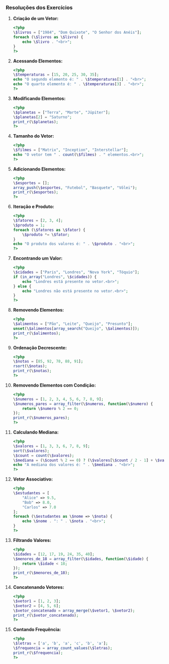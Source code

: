 ### Resoluções dos Exercícios

1. **Criação de um Vetor:**
   ```php
   <?php
   \$livros = ["1984", "Dom Quixote", "O Senhor dos Anéis"];
   foreach (\$livros as \$livro) {
       echo \$livro . "<br>";
   }
   ?>
   ```

2. **Acessando Elementos:**
   ```php
   <?php
   \$temperaturas = [15, 20, 25, 30, 35];
   echo "O segundo elemento é: " . \$temperaturas[1] . "<br>";
   echo "O quarto elemento é: " . \$temperaturas[3] . "<br>";
   ?>
   ```

3. **Modificando Elementos:**
   ```php
   <?php
   \$planetas = ["Terra", "Marte", "Júpiter"];
   \$planetas[2] = "Saturno";
   print_r(\$planetas);
   ?>
   ```

4. **Tamanho do Vetor:**
   ```php
   <?php
   \$filmes = ["Matrix", "Inception", "Interstellar"];
   echo "O vetor tem " . count(\$filmes) . " elementos.<br>";
   ?>
   ```

5. **Adicionando Elementos:**
   ```php
   <?php
   \$esportes = [];
   array_push(\$esportes, "Futebol", "Basquete", "Vôlei");
   print_r(\$esportes);
   ?>
   ```

6. **Iteração e Produto:**
   ```php
   <?php
   \$fatores = [2, 3, 4];
   \$produto = 1;
   foreach (\$fatores as \$fator) {
       \$produto *= \$fator;
   }
   echo "O produto dos valores é: " . \$produto . "<br>";
   ?>
   ```

7. **Encontrando um Valor:**
   ```php
   <?php
   \$cidades = ["Paris", "Londres", "Nova York", "Tóquio"];
   if (in_array("Londres", \$cidades)) {
       echo "Londres está presente no vetor.<br>";
   } else {
       echo "Londres não está presente no vetor.<br>";
   }
   ?>
   ```

8. **Removendo Elementos:**
   ```php
   <?php
   \$alimentos = ["Pão", "Leite", "Queijo", "Presunto"];
   unset(\$alimentos[array_search("Queijo", \$alimentos)]);
   print_r(\$alimentos);
   ?>
   ```

9. **Ordenação Decrescente:**
   ```php
   <?php
   \$notas = [85, 92, 78, 88, 91];
   rsort(\$notas);
   print_r(\$notas);
   ?>
   ```

10. **Removendo Elementos com Condição:**
    ```php
    <?php
    \$numeros = [1, 2, 3, 4, 5, 6, 7, 8, 9];
    \$numeros_pares = array_filter(\$numeros, function(\$numero) {
        return \$numero % 2 == 0;
    });
    print_r(\$numeros_pares);
    ?>
    ```

11. **Calculando Mediana:**
    ```php
    <?php
    \$valores = [1, 3, 3, 6, 7, 8, 9];
    sort(\$valores);
    \$count = count(\$valores);
    \$mediana = (\$count % 2 == 0) ? (\$valores[\$count / 2 - 1] + \$valores[\$count / 2]) / 2 : \$valores[floor(\$count / 2)];
    echo "A mediana dos valores é: " . \$mediana . "<br>";
    ?>
    ```

12. **Vetor Associativo:**
    ```php
    <?php
    \$estudantes = [
        "Alice" => 9.5,
        "Bob" => 8.0,
        "Carlos" => 7.0
    ];
    foreach (\$estudantes as \$nome => \$nota) {
        echo \$nome . ": " . \$nota . "<br>";
    }
    ?>
    ```

13. **Filtrando Valores:**
    ```php
    <?php
    \$idades = [12, 17, 19, 24, 35, 40];
    \$menores_de_18 = array_filter(\$idades, function(\$idade) {
        return \$idade < 18;
    });
    print_r(\$menores_de_18);
    ?>
    ```

14. **Concatenando Vetores:**
    ```php
    <?php
    \$vetor1 = [1, 2, 3];
    \$vetor2 = [4, 5, 6];
    \$vetor_concatenado = array_merge(\$vetor1, \$vetor2);
    print_r(\$vetor_concatenado);
    ?>
    ```

15. **Contando Frequência:**
    ```php
    <?php
    \$letras = ['a', 'b', 'a', 'c', 'b', 'a'];
    \$frequencia = array_count_values(\$letras);
    print_r(\$frequencia);
    ?>
    ```
